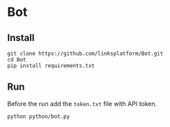 # Bot

## Install
```
git clone https://github.com/linksplatform/Bot.git
cd Bot
pip install requirements.txt
```

## Run
Before the run add the `token.txt` file with API token.

```
python python/bot.py
```
